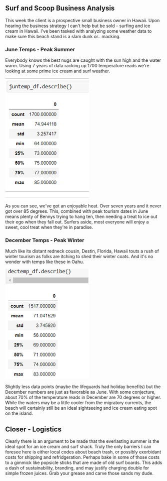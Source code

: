 ## Surf and Scoop Business Analysis

This week the client is a prospective small business owner in Hawaii. Upon hearing the business strategy I can't help but be sold - surfing and ice cream in Hawaii. I've been tasked with analyzing some weather data to make sure this beach stand is a slam dunk or.. macking.

### June Temps - Peak Summer
Everybody knows the best nugs are caught with the sun high and the water warm. Using 7 years of data racking up 1700 temperature reads we're looking at some prime ice cream and surf weather.

![june temps](https://github.com/davidandcarr/vandcamp_mod9_surfsup/blob/main/resources/juntemp.png)

As you can see, we've got an enjoyable heat. Over seven years and it never got over 85 degrees. This, combined with peak tourism dates in June means plenty of  Bennys trying to hang ten, then needing a treat to ice out their ego when they fall out. Surfers aside, most everyone will enjoy a sweet, cool treat when they're in paradise.

### December Temps - Peak Winter
Much like its distant redneck cousin, Destin, Florida, Hawaii touts a rush of winter tourism as folks are itching to shed their winter coats. And it's no wonder with temps like these in Oahu.

![december temps](https://github.com/davidandcarr/vandcamp_mod9_surfsup/blob/main/resources/dectemp.png)

Slightly less data points (maybe the lifeguards had holiday benefits) but the December numbers are just as favorable as June. With some conjecture, about 70% of the temperature reads in December are 70 degrees or higher. While the waters may be a little cooler from the migratory currents, the beach will certainly still be an ideal sightseeing and ice cream eating spot on the island.

## Closer - Logistics
Clearly there is an argument to be made that the everlasting summer is the ideal spot for an ice cream and surf shack. Truly the only barriers I can foresee here is either local codes about beach trash, or possibly exorbidant costs for shipping and refridgeration. Perhaps bake in some of those costs to a gimmick like popsicle sticks that are made of old surf boards. This adds a dash of sustainability, branding, and may justify charging double for simple frozen juices. Grab your grease and carve those sands my dude.